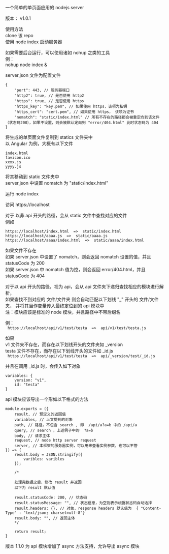一个简单的单页面应用的 nodejs server  

版本： v1.0.1

使用方法  
clone 该 repo  
使用 node index 启动服务器  
  
如果需要后台运行，可以使用诸如 nohup 之类的工具  
例：  
nohup node index &  
  
server.json 文件为配置文件  
```
{  
    "port": 443, // 服务器端口  
    "http2": true, // 是否使用 http2  
    "https": true, // 是否使用 https  
    "https_key": "key.pem", // 如果使用 https，该项为私钥  
    "https_cert": "cert.pem", // 如果使用 https， 该项为证书  
    "nomatch": "static/index.html" // 所有不存在的路径都会被重定向到该文件（状态码200），如果不设置，则会被默认定向到 "error/404.html" 此时状态码为 404  
}  
``` 
  
将生成的单页面文件复制到 statics 文件夹中  
以 Angular 为例，大概有以下文件  
```
index.html  
favicon.ico  
xxxx.js  
yyyy.js   
```

将其移动到 static 文件夹中  
server.json 中设置 nomatch 为 "static/index.html"  
  
运行 node index  
  
访问 https://localhost  
  
  
对于 以非 api 开头的路径，会从 static 文件中查找对应的文件  
例如  
```
https://localhost/index.html  =>  static/index.html  
https://localhost/aaaa.js  =>  static/aaaa.js  
https://localhost/aaaa/index.html  =>  static/aaaa/index.html  
```

如果文件不存在  
    如果 server.json 中设置了 nomatch，则会返回 nomatch 设置的值，并且 statusCode 为 200  
    如果 server.json 中 nomatch 值为控，则会返回 error/404.html，并且 statusCode 为 404  
  
  
对于以 api 开头的路径，视为 api，会从 api 文件夹下递归查找相应的模块进行解析，  
如果查找不到对应的 文件/文件夹 则会自动匹配以下划线 "_" 开头的 文件/文件夹， 并将其当作变量传入最终定位到的 api 模块中  
注：模块应该是标准的 node 模块，并且路径中不带后缀名  
  
例：  
`  https://localhost/api/v1/test/testa  =>  api/v1/test/testa.js  `
  
如果  
    v1 文件夹不存在，而存在以下划线开头的文件夹如 _version  
    testa 文件不存在，而存在以下划线开头的文件如 _id.js  
`  https://localhost/api/v1/test/testa  =>  api/_version/test/_id.js  `
  
并且在调用 _id.js 时，会传入如下对象  
```
variables: {  
    version: "v1",  
    id: "testa"  
}  
```

api 模块应该导出一个形如以下格式的方法  
```
module.exports = ({  
    result, // 预定义的返回值  
    variables, // 上文提到的对象  
    path, // 路径，不包含 search , 即  /api/a?a=b 中的 /api/a  
    query, // search ，上述例子中的  ?a=b  
    body, // 请求主体  
    request, // node http server request  
    server, // 本框架的服务器实例，可以用来查看实例参数，也可以不管  
}) => {  
    result.body = JSON.stringify({  
        varibles: varibles  
    });  
  
    /*  
  
    处理完数据之后，修改 result 并返回  
    以下为 result 默认值  
  
    result.statusCode: 200, // 状态码  
    result.statusMessage: "", // 状态信息，为空则表示根据状态码自动选择  
    result.headers: {}, // 对象，response headers 默认值为  { "Content-Type" : "text/json; charset=utf-8"}  
    result.body: "", // 返回主体  
    */  
  
    return result;  
}  
```

版本 1.1.0
为 api 模块增加了 async 方法支持，允许导出 async 模块

